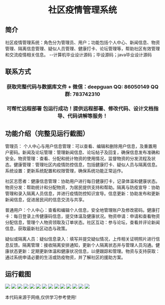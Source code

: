 <p><h1 align="center">社区疫情管理系统</h1></p>

## 简介
社区疫情管理系统：角色分为管理员、用户；功能包括个人中心、新闻信息、物资管理、隔离信息管理、疑似人员管理、健康打卡、论坛管理等，帮助社区有效管理和交流疫情相关信息。    --计算机毕业设计源码；毕设源码；java毕业设计源码


## 联系方式
<p><h3 align="center">获取完整代码与数据库文件 + 微信：deepguan QQ: 86050149 QQ群: 783742310</h3></p>
<p><h3 align="center">可帮忙远程部署 包运行成功！提供远程部署、修改代码、设计文档指导、代码讲解等服务！</h3></p>

## 功能介绍（完整见运行截图）
管理员： 个人中心与用户信息管理：可以查看、编辑和删除用户信息，及重置用户密码。新闻及论坛管理：管理新闻信息、论坛帖子及回复，确保信息发布准确和安全。物资管理：查看、分配和统计物资的使用情况，监督物资的分发流程及状态。健康管理：管理社区内疫情防控信息，包括健康打卡、疑似人员与隔离信息。系统设置：更新系统配置和权限管理，确保系统功能正常运作。

社区志愿者：健康信息管理：协助用户进行每日健康打卡，记录体温和健康状态。物资分发：帮助统计和分配物资，为居民提供支持和帮助。隔离与防疫宣导：协助管理和录入隔离人员信息，并进行疫情防控知识宣导。信息更新：协助发布和更新新闻信息，促进居民间的信息交流与共享。

普通用户：个人中心：查看和编辑个人信息，安全地管理账户及修改密码。健康打卡：每日登录上传健康码信息，提交体温及健康状况。物资申请：申请和查看物资分配信息，管理个人物资领取及订单状态。社区互动：参与论坛，查看并评论新闻信息，获取最新社区动态与政策。

疑似或隔离人员：疑似信息录入：填写并提交疑似情况，上传相关证明照片进行信息反馈。隔离管理：接收隔离安排通知，更新个人隔离状态并与管理人员沟通。健康状态更新：定期更新体温和健康状况信息，以便跟踪和管理。物资与支持获取：通过系统申请必要的生活或防疫物资，并了解社区的援助方案。


## 运行截图
![](https://bs-1329754181.cos.ap-shanghai.myqcloud.com/spring/communityEpidemicManagementSystem/img/001.jpg)
![](https://bs-1329754181.cos.ap-shanghai.myqcloud.com/spring/communityEpidemicManagementSystem/img/002.jpg)
![](https://bs-1329754181.cos.ap-shanghai.myqcloud.com/spring/communityEpidemicManagementSystem/img/003.jpg)
![](https://bs-1329754181.cos.ap-shanghai.myqcloud.com/spring/communityEpidemicManagementSystem/img/004.jpg)
![](https://bs-1329754181.cos.ap-shanghai.myqcloud.com/spring/communityEpidemicManagementSystem/img/005.jpg)
![](https://bs-1329754181.cos.ap-shanghai.myqcloud.com/spring/communityEpidemicManagementSystem/img/006.jpg)
![](https://bs-1329754181.cos.ap-shanghai.myqcloud.com/spring/communityEpidemicManagementSystem/img/007.jpg)
![](https://bs-1329754181.cos.ap-shanghai.myqcloud.com/spring/communityEpidemicManagementSystem/img/008.jpg)
![](https://bs-1329754181.cos.ap-shanghai.myqcloud.com/spring/communityEpidemicManagementSystem/img/009.jpg)
![](https://bs-1329754181.cos.ap-shanghai.myqcloud.com/spring/communityEpidemicManagementSystem/img/010.jpg)
![](https://bs-1329754181.cos.ap-shanghai.myqcloud.com/spring/communityEpidemicManagementSystem/img/011.jpg)
![](https://bs-1329754181.cos.ap-shanghai.myqcloud.com/spring/communityEpidemicManagementSystem/img/012.jpg)
![](https://bs-1329754181.cos.ap-shanghai.myqcloud.com/spring/communityEpidemicManagementSystem/img/013.jpg)
![](https://bs-1329754181.cos.ap-shanghai.myqcloud.com/spring/communityEpidemicManagementSystem/img/014.jpg)

<p>本代码来源于网络,仅供学习参考使用!</p>
